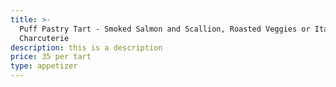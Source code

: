 ```yaml
---
title: >-
  Puff Pastry Tart - Smoked Salmon and Scallion, Roasted Veggies or Italian
  Charcuterie 
description: this is a description
price: 35 per tart
type: appetizer
---
```


